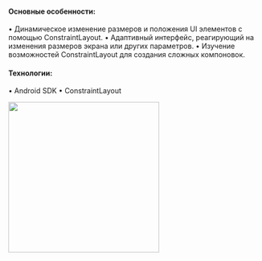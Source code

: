 #### Основные особенности:

• Динамическое изменение размеров и положения UI элементов с помощью ConstraintLayout.
• Адаптивный интерфейс, реагирующий на изменения размеров экрана или других параметров.
• Изучение возможностей ConstraintLayout для создания сложных компоновок.

#### Технологии:

• Android SDK
• ConstraintLayout

<img src="https://github.com/user-attachments/assets/b7a86b5b-84c5-4241-89a8-839c7e09f9d6" width="300">
